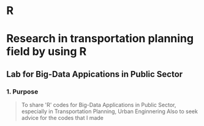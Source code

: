 # R
Research in transportation planning field by using R
====================================================
Lab for Big-Data Appications in Public Sector
---------------------------------------------
### 1. Purpose
> To share 'R' codes for Big-Data Applications in Public Sector, especially in Transportation Planning, Urban Enginnering
> Also to seek advice for the codes that I made
